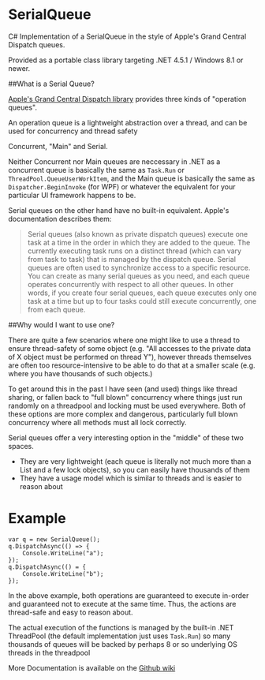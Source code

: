 # SerialQueue
C# Implementation of a SerialQueue in the style of Apple's Grand Central Dispatch queues.

Provided as a portable class library targeting .NET 4.5.1 / Windows 8.1 or newer.

##What is a Serial Queue?

[Apple's Grand Central Dispatch library](https://developer.apple.com/library/ios/documentation/General/Conceptual/ConcurrencyProgrammingGuide/OperationQueues/OperationQueues.html)
provides three kinds of "operation queues".

An operation queue is a lightweight abstraction over a thread, and can be used for concurrency and thread safety

Concurrent, "Main" and Serial.

Neither Concurrent nor Main queues are neccessary in .NET as a concurrent queue is basically the same as `Task.Run` or `ThreadPool.QueueUserWorkItem`, and the Main queue is basically the same as `Dispatcher.BeginInvoke` (for WPF) or whatever the equivalent for your particular UI framework happens to be.

Serial queues on the other hand have no built-in equivalent. Apple's documentation describes them:

 > Serial queues (also known as private dispatch queues) execute one task at a time in the order in which they are added to the queue. The currently executing task runs on a distinct thread (which can vary from task to task) that is managed by the dispatch queue. Serial queues are often used to synchronize access to a specific resource. 
 > You can create as many serial queues as you need, and each queue operates concurrently with respect to all other queues. In other words, if you create four serial queues, each queue executes only one task at a time but up to four tasks could still execute concurrently, one from each queue.

##Why would I want to use one?

There are quite a few scenarios where one might like to use a thread to ensure thread-safety of some object (e.g. "All accesses to the private data of X object must be performed on thread Y"), however threads themselves are often too resource-intensive to be able to do that at a smaller scale (e.g. where you have thousands of such objects.) 

To get around this in the past I have seen (and used) things like thread sharing, or fallen back to "full blown" concurrency where things just run randomly on a threadpool and locking must be used everywhere. Both of these options are more complex and dangerous, particularly full blown concurrency where all methods must all lock correctly.

Serial queues offer a very interesting option in the "middle" of these two spaces.

 - They are very lightweight (each queue is literally not much more than a List and a few lock objects), so you can easily have thousands of them
 - They have a usage model which is similar to threads and is easier to reason about

 # Example

    var q = new SerialQueue();
    q.DispatchAsync(() => {
        Console.WriteLine("a");
    });
    q.DispatchAsync(() = {
        Console.WriteLine("b");
    });

In the above example, both operations are guaranteed to execute in-order and guaranteed not to execute at the same time.
Thus, the actions are thread-safe and easy to reason about.

The actual execution of the functions is managed by the built-in .NET ThreadPool (the default implementation just uses `Task.Run`) so many thousands of queues will be backed by perhaps 8 or so underlying OS threads in the threadpool

More Documentation is available on the [Github wiki](https://github.com/borland/SerialQueue/wiki)